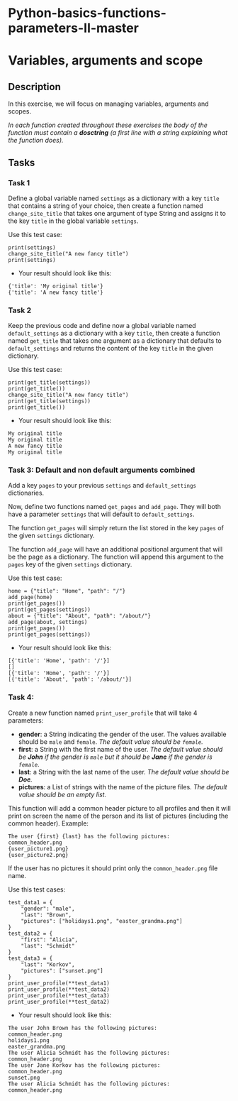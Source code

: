# Python-basics-functions-parameters-II-master
# Variables, arguments and scope

## Description

In this exercise, we will focus on managing variables, arguments and scopes.

*In each function created throughout these exercises the body of the function must contain a **dosctring** (a first line with a string explaining what the function does).*

##

## Tasks

###

### Task 1

Define a global variable named `settings` as a dictionary with a key `title` that contains a string of your choice, then create a function named `change_site_title` that takes one argument of type String and assigns it to the key `title` in the global variable `settings`.

Use this test case:

```
print(settings)
change_site_title("A new fancy title")
print(settings)
```

- Your result should look like this:

```
{'title': 'My original title'}
{'title': 'A new fancy title'}
```

###

### Task 2

Keep the previous code and define now a global variable named `default_settings` as a dictionary with a key `title`, then create a function named `get_title` that takes one argument as a dictionary that defaults to `default_settings` and returns the content of the key `title` in the given dictionary.

Use this test case:

```
print(get_title(settings))
print(get_title())
change_site_title("A new fancy title")
print(get_title(settings))
print(get_title())
```

- Your result should look like this:

```
My original title
My original title
A new fancy title
My original title
```

###

### Task 3: Default and non default arguments combined

Add a key `pages` to your previous `settings` and `default_settings` dictionaries.

Now, define two functions named `get_pages` and `add_page`. They will both have a parameter `settings` that will default to `default_settings`.

The function `get_pages` will simply return the list stored in the key `pages` of the given `settings` dictionary.

The function `add_page` will have an additional positional argument that will be the page as a dictionary. The function will append this argument to the `pages` key of the given `settings` dictionary.

Use this test case:

```
home = {"title": "Home", "path": "/"}
add_page(home)
print(get_pages())
print(get_pages(settings))
about = {"title": "About", "path": "/about/"}
add_page(about, settings)
print(get_pages())
print(get_pages(settings))
```

- Your result should look like this:

```
[{'title': 'Home', 'path': '/'}]
[]
[{'title': 'Home', 'path': '/'}]
[{'title': 'About', 'path': '/about/'}]
```

###

### Task 4:

Create a new function named `print_user_profile` that will take 4 parameters:

- **gender**: a String indicating the gender of the user. The values available should be `male` and `female`. *The default value should be `female`.*
- **first**: a String with the first name of the user. *The default value should be **John** if the gender is `male` but it should be **Jane** if the gender is `female`.*
- **last**: a String with the last name of the user. *The default value should be **Doe**.*
- **pictures**: a List of strings with the name of the picture files. *The default value should be an empty list.*

This function will add a common header picture to all profiles and then it will print on screen the name of the person and its list of pictures (including the common header). Example:

```
The user {first} {last} has the following pictures:
common_header.png
{user_picture1.png}
{user_picture2.png}
```

If the user has no pictures it should print only the `common_header.png` file name.

Use this test cases:

```
test_data1 = {
    "gender": "male",
    "last": "Brown",
    "pictures": ["holidays1.png", "easter_grandma.png"]
}
test_data2 = {
    "first": "Alicia",
    "last": "Schmidt"
}
test_data3 = {
    "last": "Korkov",
    "pictures": ["sunset.png"]
}
print_user_profile(**test_data1)
print_user_profile(**test_data2)
print_user_profile(**test_data3)
print_user_profile(**test_data2)

```

- Your result should look like this:

```
The user John Brown has the following pictures:
common_header.png
holidays1.png
easter_grandma.png
The user Alicia Schmidt has the following pictures:
common_header.png
The user Jane Korkov has the following pictures:
common_header.png
sunset.png
The user Alicia Schmidt has the following pictures:
common_header.png
```
